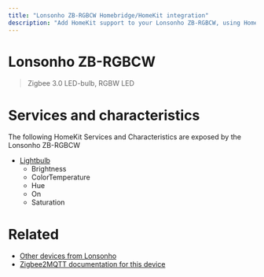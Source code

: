 ```yaml
---
title: "Lonsonho ZB-RGBCW Homebridge/HomeKit integration"
description: "Add HomeKit support to your Lonsonho ZB-RGBCW, using Homebridge, Zigbee2MQTT and homebridge-z2m."
---
```

<!---
This file has been GENERATED using src/docgen/docgen.ts
DO NOT EDIT THIS FILE MANUALLY!
-->
# Lonsonho ZB-RGBCW
> Zigbee 3.0 LED-bulb, RGBW LED


# Services and characteristics
The following HomeKit Services and Characteristics are exposed by
the Lonsonho ZB-RGBCW

* [Lightbulb](../../light.md)
  * Brightness
  * ColorTemperature
  * Hue
  * On
  * Saturation


# Related
* [Other devices from Lonsonho](../index.md#lonsonho)
* [Zigbee2MQTT documentation for this device](https://www.zigbee2mqtt.io/devices/ZB-RGBCW.html)